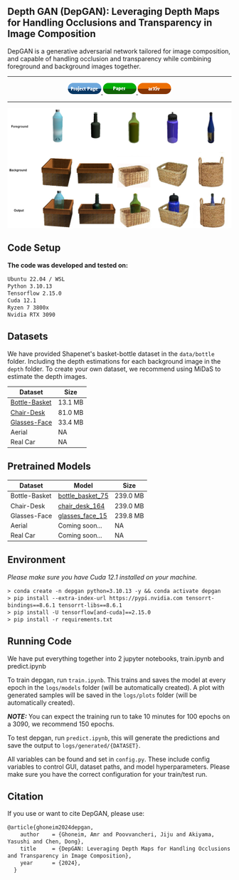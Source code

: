 ## Depth GAN (DepGAN): Leveraging Depth Maps for Handling Occlusions and Transparency in Image Composition

DepGAN is a generative adversarial network tailored for image composition, and capable of handling occlusion and transparency while combining foreground and background images together.

____________________________________________________
<div align="center">
  <a href="https://amrtsg.github.io/DepGAN/">
    <img src="https://github.com/amrtsg/DepGAN/blob/master/misc/project.png" alt="AltText">
  </a>
  <a href="https://amrtsg.github.io/DepGAN/">
    <img src="https://github.com/amrtsg/DepGAN/blob/master/misc/paper.png" alt="AltText">
  </a>
  <a href="https://amrtsg.github.io/DepGAN/">
    <img src="https://github.com/amrtsg/DepGAN/blob/master/misc/arxiv.png" alt="AltText">
  </a>
</div>

_____________________________________________________

![alt text](https://github.com/amrtsg/DepGAN/blob/master/misc/results.jpg)
## Code Setup

**The code was developed and tested on:** <br>
```
Ubuntu 22.04 / WSL
Python 3.10.13
Tensorflow 2.15.0
Cuda 12.1
Ryzen 7 3800x
Nvidia RTX 3090
```

## Datasets

We have provided Shapenet's basket-bottle dataset in the ```data/bottle``` folder. Including the depth estimations for each background image in the ```depth``` folder.
To create your own dataset, we recommend using MiDaS to estimate the depth images.

Dataset | Size |
--- | --- |
[Bottle-Basket]() | 13.1 MB |
[Chair-Desk]() | 81.0 MB |
[Glasses-Face]() | 33.4 MB |
Aerial | NA |
Real Car | NA |

## Pretrained Models

Dataset | Model | Size |
--- | --- | --- |
Bottle-Basket | [bottle_basket_75]() | 239.0 MB |
Chair-Desk | [chair_desk_164]() | 239.0 MB |
Glasses-Face | [glasses_face_15]() | 239.8 MB |
Aerial | Coming soon... | NA |
Real Car | Coming soon... | NA |

## Environment

*Please make sure you have Cuda 12.1 installed on your machine.*
```
> conda create -n depgan python=3.10.13 -y && conda activate depgan
> pip install --extra-index-url https://pypi.nvidia.com tensorrt-bindings==8.6.1 tensorrt-libs==8.6.1
> pip install -U tensorflow[and-cuda]==2.15.0
> pip install -r requirements.txt
```
## Running Code

We have put everything together into 2 jupyter notebooks, train.ipynb and predict.ipynb

To train depgan, run ```train.ipynb```. This trains and saves the model at every epoch in the ```logs/models``` folder (will be automatically created). A plot with generated samples will be saved in the ```logs/plots``` folder (will be automatically created).

<strong>*NOTE:*</strong> You can expect the training run to take 10 minutes for 100 epochs on a 3090, we recommend 150 epochs.

To test depgan, run ```predict.ipynb```, this will generate the predictions and save the output to ```logs/generated/{DATASET}```.

All variables can be found and set in ```config.py```. These include config variables to control GUI, dataset paths, and model hyperparameters. Please make sure you have the correct configuration for your train/test run.

## Citation

If you use or want to cite DepGAN, please use:
```
@article{ghoneim2024depgan,
    author    = {Ghoneim, Amr and Poovvancheri, Jiju and Akiyama, Yasushi and Chen, Dong},
    title     = {DepGAN: Leveraging Depth Maps for Handling Occlusions and Transparency in Image Composition},
    year      = {2024},
  }
```
